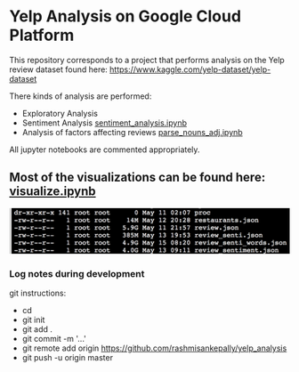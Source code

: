 # Yelp Analysis on Google Cloud Platform

This repository corresponds to a project that performs analysis on the Yelp review dataset found here: https://www.kaggle.com/yelp-dataset/yelp-dataset

There kinds of analysis are performed:
* Exploratory Analysis
* Sentiment Analysis [sentiment_analysis.ipynb](https://github.com/rashmisankepally/yelp_analysis/blob/master/sentiment_anslysis.ipynb)
* Analysis of factors affecting reviews [parse_nouns_adj.ipynb](https://github.com/rashmisankepally/yelp_analysis/blob/master/parse_nouns_adj.ipynb)

All jupyter notebooks are commented appropriately. 

## Most of the visualizations can be found here: [visualize.ipynb](https://github.com/rashmisankepally/yelp_analysis/blob/master/Visualize.ipynb)

![File Size](https://github.com/rashmisankepally/yelp_analysis/blob/master/FileSizes.png)



### Log notes during development
git instructions:
- cd <folder on GCP instance>
- git init
- git add .
- git commit -m '...'
- git remote add origin https://github.com/rashmisankepally/yelp_analysis
- git push -u origin master
 <type uname and pwd>


